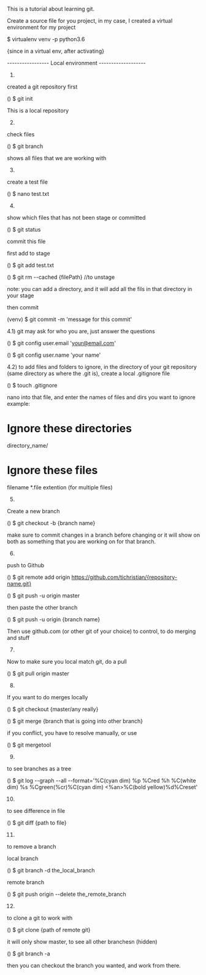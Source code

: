 This is a tutorial about learning git.

Create a source file for you project, in my case, I created a virtual
environment for my project

$ virtualenv venv -p python3.6

{since in a virtual env, after activating}

----------------- Local environment -------------------

1) 
created a git repository first

() $ git init

This is a local repository


2) 
check files

() $ git branch

shows all files that we are working with

3)
create a test file

() $ nano test.txt

4)

show which files that has not been stage or committed

() $ git status

commit this file

first add to stage

() $ git add test.txt

() $ git rm --cached {filePath} //to unstage

note: you can add a directory, and it will add all the fils in that directory
      in your stage

then commit

(venv) $ git commit -m 'message for this commit'

4.1)
git may ask for who you are, just answer the questions

() $ git config user.email 'your@email.com'

() $ git config user.name 'your name'

4.2)
to add files and folders to ignore, in the directory of your git repository (same directory as where the .git is), create a local .gitignore file

() $ touch .gitignore

nano into that file, and enter the names of files and dirs you want to ignore
example:

# Ignore these directories
directory_name/

# Ignore these files
filename
*.file extention (for multiple files)

5)
Create a new branch

() $ git checkout -b {branch name}

make sure to commit  changes in a branch before changing
or it will show on both as something that you are working on for that
branch.

6)
push to Github

() $ git remote add origin https://github.com/tichristian/{repository-name.git}

() $ git push -u origin master

then paste the other branch

() $ git push -u origin {branch name}

Then use github.com (or other git of your choice) to control, 
to do merging and stuff

7)
Now to make sure you local match git,
do a pull

() $ git pull origin master

8)
If you want to do merges locally

() $ git checkout {master/any really}

() $ git merge {branch that is going into other branch}

if you conflict, you have to resolve manually,
or use

() $ git mergetool

9)
to see branches as a tree

() $ git log --graph --all --format='%C(cyan dim) %p %Cred %h %C(white dim) %s %Cgreen(%cr)%C(cyan dim) <%an>%C(bold yellow)%d%Creset'

10)
to see difference in file

() $ git diff {path to file}

11)
to remove a branch

local branch

() $ git branch -d the_local_branch

remote branch

() $ git push origin --delete the_remote_branch

12)
to clone a git to work with

() $ git clone {path of remote git}

it will only show master, to see all other branchesn (hidden)

() $ git branch -a

then you can checkout the branch you wanted, and work from there.
